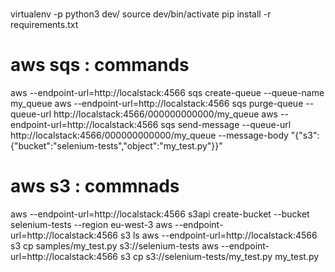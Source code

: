 

# 

virtualenv -p python3 dev/
source dev/bin/activate
pip install -r requirements.txt

# aws sqs : commands
aws --endpoint-url=http://localstack:4566 sqs create-queue --queue-name my_queue
aws --endpoint-url=http://localstack:4566 sqs purge-queue --queue-url http://localstack:4566/000000000000/my_queue 
aws --endpoint-url=http://localstack:4566 sqs send-message --queue-url http://localstack:4566/000000000000/my_queue --message-body "{\"s3\":{\"bucket\":\"selenium-tests\",\"object\":\"my_test.py\"}}"

# aws s3 : commnads
aws --endpoint-url=http://localstack:4566  s3api create-bucket --bucket selenium-tests --region eu-west-3
aws --endpoint-url=http://localstack:4566 s3 ls
aws --endpoint-url=http://localstack:4566 s3 cp samples/my_test.py s3://selenium-tests
aws --endpoint-url=http://localstack:4566 s3 cp s3://selenium-tests/my_test.py my_test.py